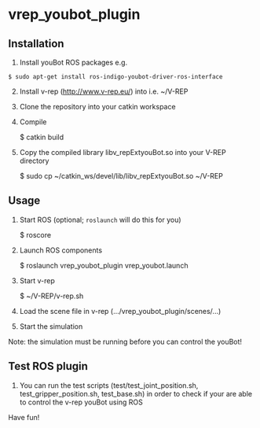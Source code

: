 vrep_youbot_plugin
==================

Installation
--

1) Install youBot ROS packages e.g.  
```
$ sudo apt-get install ros-indigo-youbot-driver-ros-interface
```
2) Install v-rep (http://www.v-rep.eu/) into i.e. ~/V-REP

3) Clone the repository into your catkin workspace

4) Compile

    $ catkin build

5) Copy the compiled library libv_repExtyouBot.so into your V-REP directory

    $ sudo cp ~/catkin_ws/devel/lib/libv_repExtyouBot.so ~/V-REP

Usage
--

1) Start ROS (optional; `roslaunch` will do this for you)

    $ roscore

2) Launch ROS components

    $ roslaunch vrep_youbot_plugin vrep_youbot.launch

3) Start v-rep

    $ ~/V-REP/v-rep.sh

4) Load the scene file in v-rep (.../vrep_youbot_plugin/scenes/...)

5) Start the simulation

Note: the simulation must be running before you can control the youBot!


Test ROS plugin
--
1) You can run the test scripts (test/test_joint_position.sh, test_gripper_position.sh, test_base.sh) in order to check if your are able to control the v-rep youBot using ROS


Have fun!
